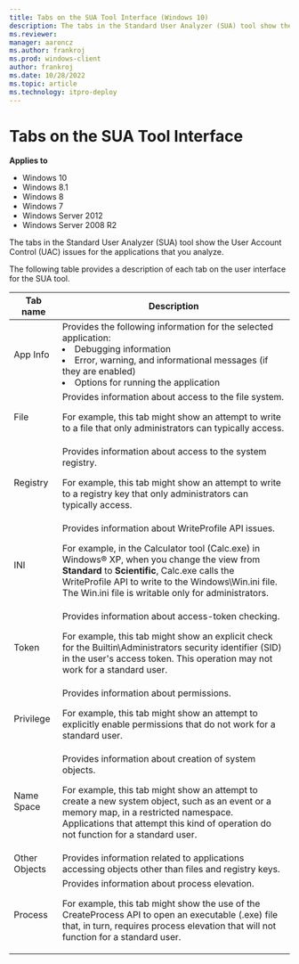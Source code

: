```yaml
---
title: Tabs on the SUA Tool Interface (Windows 10)
description: The tabs in the Standard User Analyzer (SUA) tool show the User Account Control (UAC) issues for the applications that you analyze.
ms.reviewer: 
manager: aaroncz
ms.author: frankroj
ms.prod: windows-client
author: frankroj
ms.date: 10/28/2022
ms.topic: article
ms.technology: itpro-deploy
---
```


# Tabs on the SUA Tool Interface

**Applies to**

-   Windows 10
-   Windows 8.1
-   Windows 8
-   Windows 7
-   Windows Server 2012
-   Windows Server 2008 R2

The tabs in the Standard User Analyzer (SUA) tool show the User Account Control (UAC) issues for the applications that you analyze.

The following table provides a description of each tab on the user interface for the SUA tool.

|Tab name|Description|
|--- |--- |
|App Info|Provides the following information for the selected application:<li>Debugging information<li>Error, warning, and informational messages (if they are enabled)<li>Options for running the application|
|File|Provides information about access to the file system.<p>For example, this tab might show an attempt to write to a file that only administrators can typically access.|
|Registry|Provides information about access to the system registry.<p>For example, this tab might show an attempt to write to a registry key that only administrators can typically access.|
|INI|Provides information about WriteProfile API issues.<p>For example, in the Calculator tool (Calc.exe) in Windows® XP, when you change the view from **Standard** to **Scientific**, Calc.exe calls the WriteProfile API to write to the Windows\Win.ini file. The Win.ini file is writable only for administrators.|
|Token|Provides information about access-token checking.<p>For example, this tab might show an explicit check for the Builtin\Administrators security identifier (SID) in the user's access token. This operation may not work for a standard user.|
|Privilege|Provides information about permissions.<p>For example, this tab might show an attempt to explicitly enable permissions that do not work for a standard user.|
|Name Space|Provides information about creation of system objects.<p>For example, this tab might show an attempt to create a new system object, such as an event or a memory map, in a restricted namespace. Applications that attempt this kind of operation do not function for a standard user.|
|Other Objects|Provides information related to applications accessing objects other than files and registry keys.|
|Process|Provides information about process elevation.<p>For example, this tab might show the use of the CreateProcess API to open an executable (.exe) file that, in turn, requires process elevation that will not function for a standard user.|

